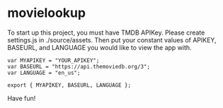 # movielookup

To start up this project, you must have TMDB APIKey. 
Please create settings.js in ./source/assets.
Then put your constant values of APIKEY, BASEURL, and LANGUAGE you would like to view the app with.

```
var MYAPIKEY = "YOUR_APIKEY";
var BASEURL = "https://api.themoviedb.org/3";
var LANGUAGE = "en_us";

export { MYAPIKEY, BASEURL, LANGUAGE };
```


Have fun!
